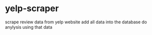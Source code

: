 # yelp-scraper

scrape review data from yelp website
add all data into the database
do anylysis using that data
